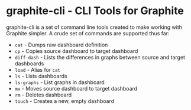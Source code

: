 # graphite-cli - CLI Tools for Graphite
graphite-cli is a set of command line tools created to make working with Graphite simpler. A crude set of commands are supported thus far:
* `cat` - Dumps raw dashboard definition
* `cp` - Copies source dashboard to target dashboard
* `diff-dash` - Lists the differences in graphs between source and target dashboards
* `load` - Alias for `cat`
* `ls` - Lists dashboards
* `ls-graphs` - List graphs in dashboard
* `mv` - Moves source dashboard to target dashboard
* `rm` - Deletes dashboard
* `touch` - Creates a new, empty dashboard 
